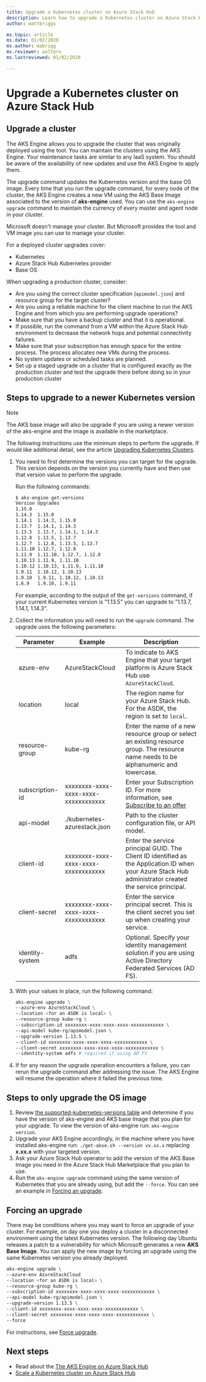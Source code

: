 ```yaml
---
title: Upgrade a Kubernetes cluster on Azure Stack Hub 
description: Learn how to upgrade a Kubernetes cluster on Azure Stack Hub. 
author: mattbriggs

ms.topic: article
ms.date: 01/02/2020
ms.author: mabrigg
ms.reviewer: waltero
ms.lastreviewed: 01/02/2020

---
```


# Upgrade a Kubernetes cluster on Azure Stack Hub

## Upgrade a cluster

The AKS Engine allows you to upgrade the cluster that was originally deployed using the tool. You can maintain the clusters using the AKS Engine. Your maintenance tasks are similar to any IaaS system. You should be aware of the availability of new updates and use the AKS Engine to apply them.

The upgrade command updates the Kubernetes version and the base OS image. Every time that you run the upgrade command, for every node of the cluster, the AKS Engine creates a new VM using the AKS Base Image associated to the version of **aks-engine** used. You can use the `aks-engine upgrade` command to maintain the currency of every master and agent node in your cluster. 

Microsoft doesn't manage your cluster. But Microsoft provides the tool and VM image you can use to manage your cluster. 

For a deployed cluster upgrades cover:

-   Kubernetes
-   Azure Stack Hub Kubernetes provider
-   Base OS

When upgrading a production cluster, consider:

-   Are you using the correct cluster specification (`apimodel.json`) and resource group for the target cluster?
-   Are you using a reliable machine for the client machine to run the AKS Engine and from which you are performing upgrade operations?
-   Make sure that you have a backup cluster and that it is operational.
-   If possible, run the command from a VM within the Azure Stack Hub environment to decrease the network hops and potential connectivity failures.
-   Make sure that your subscription has enough space for the entire process. The process allocates new VMs during the process.
-   No system updates or scheduled tasks are planned.
-   Set up a staged upgrade on a cluster that is configured exactly as the production cluster and test the upgrade there before doing so in your production cluster

## Steps to upgrade to a newer Kubernetes version

> [!Note]  
> The AKS base image will also be upgrade if you are using a newer version of the aks-engine and the image is available in the marketplace.

The following instructions use the minimum steps to perform the upgrade. If would like additional detail, see the article [Upgrading Kubernetes Clusters](https://github.com/Azure/aks-engine/blob/master/docs/topics/upgrade.md).

1. You need to first determine the versions you can target for the upgrade. This version depends on the version you currently have and then use that version value to perform the upgrade.

    Run the following commands:

    ```bash  
    $ aks-engine get-versions
    Version Upgrades
    1.15.0
    1.14.3  1.15.0
    1.14.1  1.14.3, 1.15.0
    1.13.7  1.14.1, 1.14.3
    1.13.5  1.13.7, 1.14.1, 1.14.3
    1.12.8  1.13.5, 1.13.7
    1.12.7  1.12.8, 1.13.5, 1.13.7
    1.11.10 1.12.7, 1.12.8
    1.11.9  1.11.10, 1.12.7, 1.12.8
    1.10.13 1.11.9, 1.11.10
    1.10.12 1.10.13, 1.11.9, 1.11.10
    1.9.11  1.10.12, 1.10.13
    1.9.10  1.9.11, 1.10.12, 1.10.13
    1.6.9   1.9.10, 1.9.11
    ```

    For example, according to the output of the `get-versions` command, if your current Kubernetes version is "1.13.5" you can upgrade to "1.13.7, 1.14.1, 1.14.3".

2. Collect the information you will need to run the `upgrade` command. The upgrade uses the following parameters:

    | Parameter | Example | Description |
    | --- | --- | --- |
    | azure-env | AzureStackCloud | To indicate to AKS Engine that your target platform is Azure Stack Hub use `AzureStackCloud`. |
    | location | local | The region name for your Azure Stack Hub. For the ASDK, the region is set to `local`. |
    | resource-group | kube-rg | Enter the name of a new resource group or select an existing resource group. The resource name needs to be alphanumeric and lowercase. |
    | subscription-id | xxxxxxxx-xxxx-xxxx-xxxx-xxxxxxxxxxxx | Enter your Subscription ID. For more information, see [Subscribe to an offer](https://docs.microsoft.com/azure-stack/user/azure-stack-subscribe-services#subscribe-to-an-offer) |
    | api-model | ./kubernetes-azurestack.json | Path to the cluster configuration file, or API model. |
    | client-id | xxxxxxxx-xxxx-xxxx-xxxx-xxxxxxxxxxxx | Enter the service principal GUID. The Client ID identified as the Application ID when your Azure Stack Hub administrator created the service principal. |
    | client-secret | xxxxxxxx-xxxx-xxxx-xxxx-xxxxxxxxxxxx | Enter the service principal secret. This is the client secret you set up when creating your service. |
    | identity-system | adfs | Optional. Specify your identity management solution if you are using Active Directory Federated Services (AD FS). |

3. With your values in place, run the following command:

    ```bash  
    aks-engine upgrade \
    --azure-env AzureStackCloud \
    --location <for an ASDK is local> \
    --resource-group kube-rg \
    --subscription-id xxxxxxxx-xxxx-xxxx-xxxx-xxxxxxxxxxxx \
    --api-model kube-rg/apimodel.json \
    --upgrade-version 1.13.5 \
    --client-id xxxxxxxx-xxxx-xxxx-xxxx-xxxxxxxxxxxx \
    --client-secret xxxxxxxx-xxxx-xxxx-xxxx-xxxxxxxxxxxx \
    --identity-system adfs # required if using AD FS
    ```

4.  If for any reason the upgrade operation encounters a failure, you can rerun the upgrade command after addressing the issue. The AKS Engine will resume the operation where it failed the previous time.

## Steps to only upgrade the OS image

1. Review [the supported-kubernetes-versions table](https://github.com/Azure/aks-engine/blob/master/docs/topics/azure-stack.md#supported-kubernetes-versions) and determine if you have the version of aks-engine and AKS base Image that you plan for your upgrade. To view the version of aks-engine run: `aks-engine version`.
2. Upgrade your AKS Engine accordingly, in the machine where you have installed aks-engine run: `./get-akse.sh --version vx.xx.x` replacing **x.xx.x** with your targeted version.
3. Ask your Azure Stack Hub operator to add the version of the AKS Base Image you need in the Azure Stack Hub Marketplace that you plan to use.
4. Run the `aks-engine upgrade` command using the same version of Kubernetes that you are already using, but add the `--force`. You can see an example in [Forcing an upgrade](#forcing-an-upgrade).


## Forcing an upgrade

There may be conditions where you may want to force an upgrade of your cluster. For example, on day one you deploy a cluster in a disconnected environment using the latest Kubernetes version. The following day Ubuntu releases a patch to a vulnerability for which Microsoft generates a new **AKS Base Image**. You can apply the new image by forcing an upgrade using the same Kubernetes version you already deployed.

```bash  
aks-engine upgrade \
--azure-env AzureStackCloud   
--location <for an ASDK is local> \
--resource-group kube-rg \
--subscription-id xxxxxxxx-xxxx-xxxx-xxxx-xxxxxxxxxxxx \
--api-model kube-rg/apimodel.json \
--upgrade-version 1.13.5 \
--client-id xxxxxxxx-xxxx-xxxx-xxxx-xxxxxxxxxxxx \
--client-secret xxxxxxxx-xxxx-xxxx-xxxx-xxxxxxxxxxxx \
--force
```

For instructions, see [Force upgrade](https://github.com/Azure/aks-engine/blob/master/docs/topics/upgrade.md#force-upgrade).

## Next steps

- Read about the [The AKS Engine on Azure Stack Hub](azure-stack-kubernetes-aks-engine-overview.md)
- [Scale a Kubernetes cluster on Azure Stack Hub](azure-stack-kubernetes-aks-engine-scale.md)